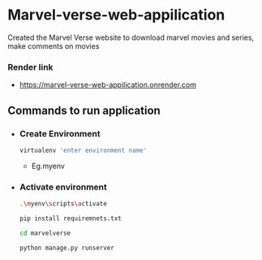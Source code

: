 # Marvel-verse-web-appilication
Created the Marvel Verse website to download marvel movies and series, make comments on movies 

### Render link
- https://marvel-verse-web-appilication.onrender.com

## Commands to run application

- ### Create Environment
  
  ```bash
  virtualenv 'enter environment name'
  ```
  - Eg.myenv

- ### Activate environment

  ```bash
  .\myenv\scripts\activate
  ```

  ```bash
  pip install requiremnets.txt
  ```

  ```bash
  cd marvelverse
  ```

  ```bash
  python manage.py runserver
  ```

